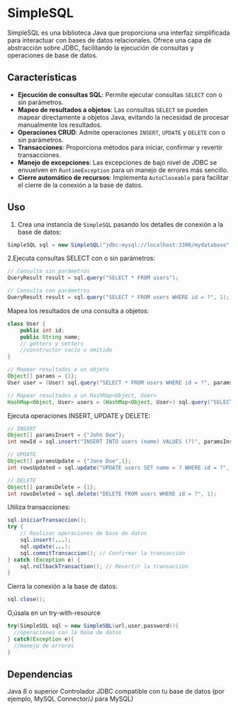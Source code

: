# SimpleSQL

SimpleSQL es una biblioteca Java que proporciona una interfaz simplificada para interactuar con bases de datos relacionales. Ofrece una capa de abstracción sobre JDBC, facilitando la ejecución de consultas y operaciones de base de datos.

## Características

- **Ejecución de consultas SQL**: Permite ejecutar consultas `SELECT` con o sin parámetros.
- **Mapeo de resultados a objetos**: Las consultas `SELECT` se pueden mapear directamente a objetos Java, evitando la necesidad de procesar manualmente los resultados.
- **Operaciones CRUD**: Admite operaciones `INSERT`, `UPDATE` y `DELETE` con o sin parámetros.
- **Transacciones**: Proporciona métodos para iniciar, confirmar y revertir transacciones.
- **Manejo de excepciones**: Las excepciones de bajo nivel de JDBC se envuelven en `RuntimeException` para un manejo de errores más sencillo.
- **Cierre automático de recursos**: Implementa `AutoCloseable` para facilitar el cierre de la conexión a la base de datos.

## Uso

1. Crea una instancia de `SimpleSQL` pasando los detalles de conexión a la base de datos:

```java
SimpleSQL sql = new SimpleSQL("jdbc:mysql://localhost:3306/mydatabase", "username", "password");
```

2.Ejecuta consultas SELECT con o sin parámetros:

```java
// Consulta sin parámetros
QueryResult result = sql.query("SELECT * FROM users");

// Consulta con parámetros
QueryResult result = sql.query("SELECT * FROM users WHERE id = ?", 1);
```
Mapea los resultados de una consulta a objetos:

```java
class User {
    public int id;
    public String name;
    // getters y setters
    //constructor vacío u omitido
}

// Mapear resultados a un objeto
Object[] params = {1};
User user = (User) sql.query("SELECT * FROM users WHERE id = ?", params, User.class);

// Mapear resultados a un HashMap<Object, User>
HashMap<Object, User> users = (HashMap<Object, User>) sql.query("SELECT * FROM users", User.class);
```
Ejecuta operaciones INSERT, UPDATE y DELETE:

```java
// INSERT
Object[] paramsInsert = {"John Doe"};
int newId = sql.insert("INSERT INTO users (name) VALUES (?)", paramsInsert);

// UPDATE
Object[] paramsUpdate = {"Jane Doe",1};
int rowsUpdated = sql.update("UPDATE users SET name = ? WHERE id = ?", paramsUpdate);

// DELETE
Object[] paramsDelete = {1};
int rowsDeleted = sql.delete("DELETE FROM users WHERE id = ?", 1);
```
Utiliza transacciones:

```java
sql.iniciarTransaccion();
try {
    // Realizar operaciones de base de datos
    sql.insert(...);
    sql.update(...);
    sql.commitTransaccion(); // Confirmar la transacción
} catch (Exception e) {
    sql.rollbackTransaction(); // Revertir la transacción
}
```
Cierra la conexión a la base de datos:
```java
sql.close();
```
O,úsala en un try-with-resource
```java
try(SimpleSQL sql = new SimpleSQL(url,user,password)){
  //operaciones con la base de datos
} catch(Exception e){
  //manejo de errores
}
```

## Dependencias

Java 8 o superior
Controlador JDBC compatible con tu base de datos (por ejemplo, MySQL Connector/J para MySQL)

